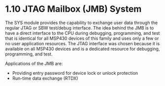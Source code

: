 # 1.10 JTAG Mailbox (JMB) System

The SYS module provides the capability to exchange user data through the regular JTAG or SBW test/debug interface. The
idea behind the JMB is to have a direct interface to the CPU during debugging, programming, and test that is identical
for all MSP430 devices of this family and uses only a few or no user application resources. The JTAG interface was
chosen because it is available on all MSP430 devices and is a dedicated resource for debugging, programming, and test.

Applications of the JMB are:

- Providing entry password for device lock or unlock protection
- Run-time data exchange (RTDX)

